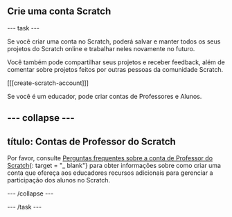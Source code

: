 ## Crie uma conta Scratch

--- task ---

Se você criar uma conta no Scratch, poderá salvar e manter todos os seus projetos do Scratch online e trabalhar neles novamente no futuro.

Você também pode compartilhar seus projetos e receber feedback, além de comentar sobre projetos feitos por outras pessoas da comunidade Scratch.

[[[create-scratch-account]]]

Se você é um educador, pode criar contas de Professores e Alunos.

--- collapse ---
---
título: Contas de Professor do Scratch
---

Por favor, consulte [Perguntas frequentes sobre a conta de Professor do Scratch](https://scratch.mit.edu/educators/faq){: target = "_ blank"} para obter informações sobre como criar uma conta que ofereça aos educadores recursos adicionais para gerenciar a participação dos alunos no Scratch.

--- /collapse ---

--- /task ---
